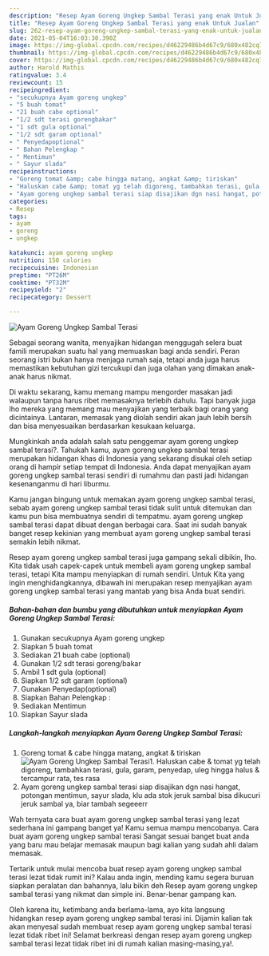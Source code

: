 ```yaml
---
description: "Resep Ayam Goreng Ungkep Sambal Terasi yang enak Untuk Jualan"
title: "Resep Ayam Goreng Ungkep Sambal Terasi yang enak Untuk Jualan"
slug: 262-resep-ayam-goreng-ungkep-sambal-terasi-yang-enak-untuk-jualan
date: 2021-05-04T16:03:30.390Z
image: https://img-global.cpcdn.com/recipes/d46229486b4d67c9/680x482cq70/ayam-goreng-ungkep-sambal-terasi-foto-resep-utama.jpg
thumbnail: https://img-global.cpcdn.com/recipes/d46229486b4d67c9/680x482cq70/ayam-goreng-ungkep-sambal-terasi-foto-resep-utama.jpg
cover: https://img-global.cpcdn.com/recipes/d46229486b4d67c9/680x482cq70/ayam-goreng-ungkep-sambal-terasi-foto-resep-utama.jpg
author: Harold Mathis
ratingvalue: 3.4
reviewcount: 15
recipeingredient:
- "secukupnya Ayam goreng ungkep"
- "5 buah tomat"
- "21 buah cabe optional"
- "1/2 sdt terasi gorengbakar"
- "1 sdt gula optional"
- "1/2 sdt garam optional"
- " Penyedapoptional"
- " Bahan Pelengkap "
- " Mentimun"
- " Sayur slada"
recipeinstructions:
- "Goreng tomat &amp; cabe hingga matang, angkat &amp; tiriskan"
- "Haluskan cabe &amp; tomat yg telah digoreng, tambahkan terasi, gula, garam, penyedap, uleg hingga halus &amp; tercampur rata, tes rasa"
- "Ayam goreng ungkep sambal terasi siap disajikan dgn nasi hangat, potongan mentimun, sayur slada, klu ada stok jeruk sambal bisa dikucuri jeruk sambal ya, biar tambah segeeerr"
categories:
- Resep
tags:
- ayam
- goreng
- ungkep

katakunci: ayam goreng ungkep 
nutrition: 150 calories
recipecuisine: Indonesian
preptime: "PT26M"
cooktime: "PT32M"
recipeyield: "2"
recipecategory: Dessert

---
```



![Ayam Goreng Ungkep Sambal Terasi](https://img-global.cpcdn.com/recipes/d46229486b4d67c9/680x482cq70/ayam-goreng-ungkep-sambal-terasi-foto-resep-utama.jpg)

Sebagai seorang wanita, menyajikan hidangan menggugah selera buat famili merupakan suatu hal yang memuaskan bagi anda sendiri. Peran seorang istri bukan hanya menjaga rumah saja, tetapi anda juga harus memastikan kebutuhan gizi tercukupi dan juga olahan yang dimakan anak-anak harus nikmat.

Di waktu  sekarang, kamu memang mampu mengorder masakan jadi walaupun tanpa harus ribet memasaknya terlebih dahulu. Tapi banyak juga lho mereka yang memang mau menyajikan yang terbaik bagi orang yang dicintainya. Lantaran, memasak yang diolah sendiri akan jauh lebih bersih dan bisa menyesuaikan berdasarkan kesukaan keluarga. 



Mungkinkah anda adalah salah satu penggemar ayam goreng ungkep sambal terasi?. Tahukah kamu, ayam goreng ungkep sambal terasi merupakan hidangan khas di Indonesia yang sekarang disukai oleh setiap orang di hampir setiap tempat di Indonesia. Anda dapat menyajikan ayam goreng ungkep sambal terasi sendiri di rumahmu dan pasti jadi hidangan kesenanganmu di hari liburmu.

Kamu jangan bingung untuk memakan ayam goreng ungkep sambal terasi, sebab ayam goreng ungkep sambal terasi tidak sulit untuk ditemukan dan kamu pun bisa membuatnya sendiri di tempatmu. ayam goreng ungkep sambal terasi dapat dibuat dengan berbagai cara. Saat ini sudah banyak banget resep kekinian yang membuat ayam goreng ungkep sambal terasi semakin lebih nikmat.

Resep ayam goreng ungkep sambal terasi juga gampang sekali dibikin, lho. Kita tidak usah capek-capek untuk membeli ayam goreng ungkep sambal terasi, tetapi Kita mampu menyiapkan di rumah sendiri. Untuk Kita yang ingin menghidangkannya, dibawah ini merupakan resep menyajikan ayam goreng ungkep sambal terasi yang mantab yang bisa Anda buat sendiri.

<!--inarticleads1-->

##### Bahan-bahan dan bumbu yang dibutuhkan untuk menyiapkan Ayam Goreng Ungkep Sambal Terasi:

1. Gunakan secukupnya Ayam goreng ungkep
1. Siapkan 5 buah tomat
1. Sediakan 21 buah cabe (optional)
1. Gunakan 1/2 sdt terasi goreng/bakar
1. Ambil 1 sdt gula (optional)
1. Siapkan 1/2 sdt garam (optional)
1. Gunakan  Penyedap(optional)
1. Siapkan  Bahan Pelengkap :
1. Sediakan  Mentimun
1. Siapkan  Sayur slada




<!--inarticleads2-->

##### Langkah-langkah menyiapkan Ayam Goreng Ungkep Sambal Terasi:

1. Goreng tomat &amp; cabe hingga matang, angkat &amp; tiriskan
<img src="https://img-global.cpcdn.com/steps/120905806c0c4e1c/160x128cq70/ayam-goreng-ungkep-sambal-terasi-langkah-memasak-1-foto.jpg" alt="Ayam Goreng Ungkep Sambal Terasi">1. Haluskan cabe &amp; tomat yg telah digoreng, tambahkan terasi, gula, garam, penyedap, uleg hingga halus &amp; tercampur rata, tes rasa
1. Ayam goreng ungkep sambal terasi siap disajikan dgn nasi hangat, potongan mentimun, sayur slada, klu ada stok jeruk sambal bisa dikucuri jeruk sambal ya, biar tambah segeeerr




Wah ternyata cara buat ayam goreng ungkep sambal terasi yang lezat sederhana ini gampang banget ya! Kamu semua mampu mencobanya. Cara buat ayam goreng ungkep sambal terasi Sangat sesuai banget buat anda yang baru mau belajar memasak maupun bagi kalian yang sudah ahli dalam memasak.

Tertarik untuk mulai mencoba buat resep ayam goreng ungkep sambal terasi lezat tidak rumit ini? Kalau anda ingin, mending kamu segera buruan siapkan peralatan dan bahannya, lalu bikin deh Resep ayam goreng ungkep sambal terasi yang nikmat dan simple ini. Benar-benar gampang kan. 

Oleh karena itu, ketimbang anda berlama-lama, ayo kita langsung hidangkan resep ayam goreng ungkep sambal terasi ini. Dijamin kalian tak akan menyesal sudah membuat resep ayam goreng ungkep sambal terasi lezat tidak ribet ini! Selamat berkreasi dengan resep ayam goreng ungkep sambal terasi lezat tidak ribet ini di rumah kalian masing-masing,ya!.

